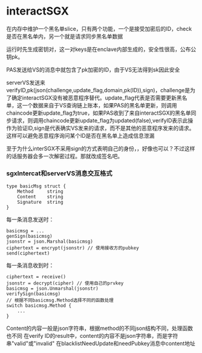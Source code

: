 # interactSGX

在内存中维护一个黑名单slice，只有两个功能，一个是接受加密后的ID，check是否在黑名单内，另一个就是请求同步黑名单数据

运行时先生成密钥对，这一对keys是在enclave内部生成的，安全性很高，公布公钥pk。

PAS发送给VS的消息中就包含了pk加密的ID，由于VS无法得到sk因此安全

serverVS发送来verifyID,pk(json(challenge,update_flag,domain,pk(ID)),sign)，challenge是为了确定interactSGX没有被恶意程序替代。update_flag代表是否需要更新黑名单，这一个数据来自于VS查询链上账本，如果PAS的黑名单更新，则调用chaincode更新update_flag为true，如果PAS收到了来自interactSGX的黑名单同步请求，则调用chaincode更新update_flag为updated(false),verifyID表示此操作为验证ID,sign是代表确实VS发来的请求，而不是其他的恶意程序发来的请求。这样可以避免恶意程序询问某个ID是否在黑名单上造成信息泄漏

至于为什么interSGX不采用sign的方式表明自己的身份，，好像也可以？不过这样的话服务器会多一次解密过程。那就改成签名吧。

### sgxIntercat和serverVS消息交互格式
```
type basicMsg struct {
	Method     string
	Content    string
    Signature  string
}
```
每一条消息发送时：
```
basicmsg = ...
genSign(basicmsg)
jsonstr = json.Marshal(basicmsg)
ciphertext = encrypt(jsonstr) // 使用接收方的pubkey
send(ciphertext)
```
每一条消息收到时：
```
ciphertext = receive()
jsonstr = decrypt(cipher) // 使用自己的prvkey
basicmsg = json.Unmarshal(jsonstr)
verifySign(basicmsg)
// 根据不同basicmsg.Method选择不同的函数处理
switch basicmsg.Method {
    ...
}
```
Content的内容一般是json字符串，根据method的不同json结构不同，处理函数也不同
在verify ID的result中，content的内容不是json字符串，而是字符串"valid"或"invalid"
在blacklistNeedUpdate和needPubkey消息中content地址